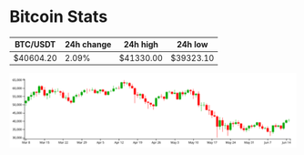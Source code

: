 # Bitcoin Stats

BTC/USDT|24h change|24h high|24h low|
|---|---|---|---|
|$40604.20|2.09%|$41330.00|$39323.10|

<img src="./chart.svg">
